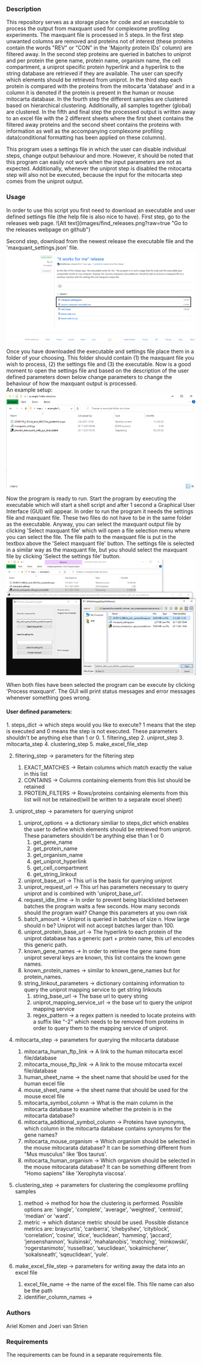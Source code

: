 <h3>Description</h3>
<p>
This repository serves as a storage place for code and an executable to process the output from maxquant used for complexome profiling experiments. The maxquant file is processed in 5 steps. 
In the first step unwanted columns are removed and proteins not of interest (these proteins contain the words "REV" or "CON" in the 'Majority protein IDs' column) are filtered away. 
In the second step proteins are queried in batches to uniprot and per protein the gene name, protein name, organism name, the cell compartment, a uniprot specific protein hyperlink and a hyperlink to the string database are retrieved if they are available. The user can specify which elements should be retrieved from uniprot. 
In the third step each protein is compared with the proteins from the mitocarta 'database' and in a column it is denoted if the protein is present in the human or mouse mitocarta database.
In the fourth step the different samples are clustered based on hierarchical clustering. Additionally, all samples together (global) are clustered. 
In the fifth and final step the processed output is written away to an excel file with the 2 different sheets where the first sheet contains the filtered away proteins and the second sheet contains the proteins with information as well as the accompanying complexome profiling data(conditional formatting has been applied on these columns).
</p>
<p>
This program uses a settings file in which the user can disable individual steps, change output behaviour and more. However, it should be noted that this program can easily not work when the input parameters are not as expected. 
Additionally, whenever the uniprot step is disabled the mitocarta step will also not be executed, because the input for the mitocarta step comes from the uniprot output. 
</p>
<h3>Usage</h3>
In order to use this script you first need to download an executable and user defined settings file (the help file is also nice to have).
First step, go to the releases web page.  
![Alt text](images/find_releases.png?raw=true "Go to the releases webpage on github")

Second step, download from the newest release the executable file and the 'maxquant_settings.json' file. 
![Alt text](images/download_this_file.png?raw=true "Download the .exe file and maxquant_settings.json")

Once you have downloaded the executable and settings file place them in a folder of your choosing. 
This folder should contain (1) the maxquant file you wish to process, (2) the settings file and (3) the executable. 
Now is a good moment to open the settings file and based on the description of the user defined parameters down below change parameters to change the behaviour of how the maxquant output is processed.  
An example setup: 
![Alt text](images/example_folder_structure.png?raw=true "An example folder structure")

Now the program is ready to run. Start the program by executing the executable which will start a shell script and after 1 second a Graphical User Interface (GUI) will appear. 
In order to run the program it needs the settings file and maxquant file. These two files do not have to be in the same folder as the executable. 
Anyway, you can select the maxquant output file by clicking 'Select maxquant file' which will open a file selection menu where you can select the file. The file path to the maxquant file is put in the textbox above the 'Select maxquant file' button. 
The settings file is selected in a similar way as the maxquant file, but you should select the maxquant file by clicking 'Select the settings file' button. 
![Alt text](images/file_selection_procedure.png?raw=true "An example folder structure")

When both files have been selected the program can be execute by clicking 'Process maxquant'. The GUI will print status messages and error messages whenever something goes wrong. 

<h4>User defined parameters:</h4>
1. steps_dict -> which steps would you like to execute? 1 means that the step is executed and 0 means the step is not executed. These parameters shouldn't be anything else than 1 or 0. 
   1. filtering_step
   2. uniprot_step
   3. mitocarta_step
   4. clustering_step 
   5. make_excel_file_step

2. filtering_step -> parameters for the filtering step
   1. EXACT_MATCHES -> Retain columns which match exactly the value in this list
   2. CONTAINS -> Columns containing elements from this list should be retained
   3. PROTEIN_FILTERS -> Rows/proteins containing elements from this list will not be retained(will be written to a separate excel sheet) 

3. uniprot_step -> parameters for querying uniprot
   1. uniprot_options -> a dictionary similiar to steps_dict which enables the user to define which elements should be retrieved from uniprot. These parameters shouldn't be anything else than 1 or 0
      1. get_gene_name
      2. get_protein_name
      3. get_organism_name
      4. get_uniprot_hyperlink
      5. get_cell_compartment
      6. get_string_linkout
   2. uniprot_base_url -> This url is the basis for querying uniprot
   3. uniprot_request_url -> This url has parameters necessary to query uniprot and is combined with 'uniprot_base_url'.
   4. request_idle_time -> In order to prevent being blacklisted between batches the program waits a few seconds. How many seconds should the program wait? Change this parameters at you own risk 
   5. batch_amount -> Uniprot is queried in batches of size n. How large should n be? Uniprot will not accept batches larger than 100. 
   6. uniprot_protein_base_url -> The hyperlink to each protein of the uniprot database has a generic part + protein name, this url encodes this generic path. 
   7. known_gene_names -> In order to retrieve the gene name from uniprot several keys are known, this list contains the known gene names.
   8. known_protein_names -> similar to known_gene_names but for protein_names.
   9. string_linkout_parameters -> dictionary containing information to query the uniprot mapping service to get string linkouts
      1. string_base_url -> The base url to query string 
      2. uniprot_mapping_service_url -> the base url to query the uniprot mapping service
      3. regex_pattern -> a regex pattern is needed to locate proteins with a suffix like "-2" which needs to be removed from proteins in order to query them to the mapping service of uniprot. 

4. mitocarta_step -> parameters for querying the mitocarta database
   1. mitocarta_human_ftp_link -> A link to the human mitocarta excel file/database
   2. mitocarta_mouse_ftp_link -> A link to the mouse mitocarta excel file/database
   3. human_sheet_name -> the sheet name that should be used for the human excel file
   4. mouse_sheet_name -> the sheet name that should be used for the mouse excel file
   5. mitocarta_symbol_column -> What is the main column in the mitocarta database to examine whether the protein is in the mitocarta database?
   6. mitocarta_additional_symbol_column -> Proteins have synonyms, which column in the mitocarta database contains synonyms for the gene names? 
   7. mitocarta_mouse_organism -> Which organism should be selected in the mouse mitocarata database? It can be something different from "Mus musculus" like 'Bos taurus'. 
   8. mitocarta_human_organism -> Which organism should be selected in the mouse mitocarata database? It can be something different from "Homo sapiens" like 'Xerophyta viscosa'. 

5. clustering_step -> parameters for clustering the complexome profiling samples
   1. method -> method for how the clustering is performed. Possible options are: 'single', 'complete', 'average', 'weighted', 'centroid', 'median' or 'ward'.
   2. metric -> which distance metric should be used. Possible distance metrics are: braycurtis’, ‘canberra’, ‘chebyshev’, ‘cityblock’, ‘correlation’, ‘cosine’, ‘dice’, ‘euclidean’, ‘hamming’, ‘jaccard’, ‘jensenshannon’, ‘kulsinski’, ‘mahalanobis’, ‘matching’, ‘minkowski’, ‘rogerstanimoto’, ‘russellrao’, ‘seuclidean’, ‘sokalmichener’, ‘sokalsneath’, ‘sqeuclidean’, ‘yule’.

6. make_excel_file_step -> parameters for writing away the data into an excel file 
   1. excel_file_name -> the name of the excel file. This file name can also be the path  
   2. identifier_column_names -> 

<h3>Authors</h3>
Ariel Komen and Joeri van Strien
<h3>Requirements</h3>
The requirements can be found in a separate requirements file. 
